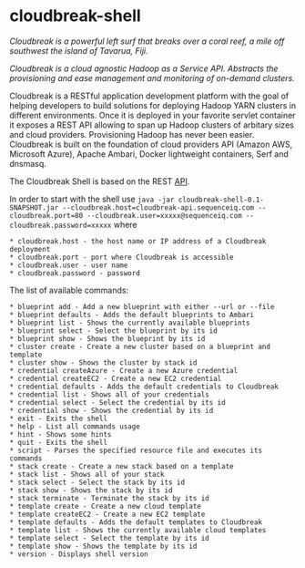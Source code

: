 cloudbreak-shell
================

_Cloudbreak is a powerful left surf that breaks over a coral reef, a mile off southwest the island of Tavarua, Fiji._


_Cloudbreak is a cloud agnostic Hadoop as a Service API. Abstracts the provisioning and ease management and monitoring of on-demand clusters._


Cloudbreak is a RESTful application development platform with the goal of helping developers to build solutions for deploying Hadoop YARN clusters in different environments. Once it is deployed in your favorite servlet container it exposes a REST API allowing to span up Hadoop clusters of arbitary sizes and cloud providers. Provisioning Hadoop has never been easier. Cloudbreak is built on the foundation of cloud providers API (Amazon AWS, Microsoft Azure), Apache Ambari, Docker lightweight containers, Serf and dnsmasq.

The Cloudbreak Shell is based on  the REST [API](http://docs.cloudbreak.apiary.io/).

In order to start with the shell use `java -jar cloudbreak-shell-0.1-SNAPSHOT.jar --cloudbreak.host=cloudbreak-api.sequenceiq.com --cloudbreak.port=80 --cloudbreak.user=xxxxx@sequenceiq.com --cloudbreak.password=xxxxx` where
  
    * cloudbreak.host - the host name or IP address of a Cloudbreak deployment
    * cloudbreak.port - port where Cloudbreak is accessible
    * cloudbreak.user - user name 
    * cloudbreak.password - password 

The list of available commands:

    * blueprint add - Add a new blueprint with either --url or --file
    * blueprint defaults - Adds the default blueprints to Ambari
    * blueprint list - Shows the currently available blueprints
    * blueprint select - Select the blueprint by its id
    * blueprint show - Shows the blueprint by its id
    * cluster create - Create a new cluster based on a blueprint and template
    * cluster show - Shows the cluster by stack id
    * credential createAzure - Create a new Azure credential
    * credential createEC2 - Create a new EC2 credential
    * credential defaults - Adds the default credentials to Cloudbreak
    * credential list - Shows all of your credentials
    * credential select - Select the credential by its id
    * credential show - Shows the credential by its id
    * exit - Exits the shell
    * help - List all commands usage
    * hint - Shows some hints
    * quit - Exits the shell
    * script - Parses the specified resource file and executes its commands
    * stack create - Create a new stack based on a template
    * stack list - Shows all of your stack
    * stack select - Select the stack by its id
    * stack show - Shows the stack by its id
    * stack terminate - Terminate the stack by its id
    * template create - Create a new cloud template
    * template createEC2 - Create a new EC2 template
    * template defaults - Adds the default templates to Cloudbreak
    * template list - Shows the currently available cloud templates
    * template select - Select the template by its id
    * template show - Shows the template by its id
    * version - Displays shell version
